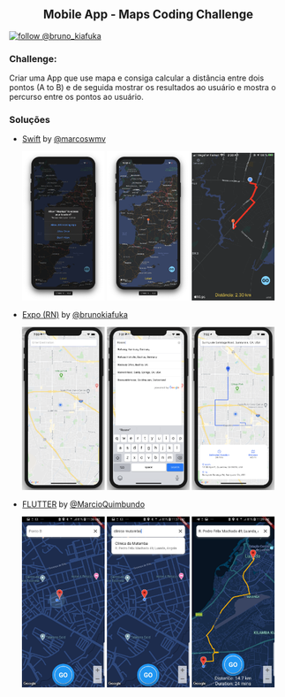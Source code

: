  <h2 align="center">Mobile App - Maps Coding Challenge</h2>

 [![follow @bruno_kiafuka](https://img.shields.io/twitter/follow/codefimba.svg?style=for-the-badge&logo=TWITTER&logoColor=FFFFFF&labelColor=00aced&logoWidth=20&color=lightgray)](https://twitter.com/codefimba)
 
### Challenge:

Criar uma App que use mapa e consiga calcular a distância entre dois pontos (A to B) e de seguida mostrar os resultados ao usuário e  mostra o percurso entre os pontos ao usuário.

### Soluções
- [Swift](/Swift) by [@marcoswmv](https://github.com/marcoswmv)
<div align="center">
  <img src="screenshoots/map-app-permission.png" width="150" />
  <img src="screenshoots/map-app.PNG" width="150" />
  <img src="screenshoots/map-app-route.PNG" width="150" />
</div>

- [Expo (RN)](/rn-expo-map) by [@brunokiafuka](https://github.com/brunokiafuka)
<div align="center">
  <img src="screenshoots/expo-map.png" width="150" />
  <img src="screenshoots/expo-search.png" width="150" />
  <img src="screenshoots/expo-route.png" width="150" />
</div>

- [FLUTTER](/flutter_expo_map) by [@MarcioQuimbundo](https://github.com/MarcioQuimbundo)
<div align="center">
  <img src="screenshoots/flutter_expo_map1.jpg" width="150" />
  <img src="screenshoots/flutter_expo_map2.jpg" width="150" />
  <img src="screenshoots/flutter_expo_map3.jpg" width="150" />
</div>

